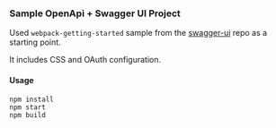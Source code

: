 ### Sample OpenApi + Swagger UI Project

Used `webpack-getting-started` sample from the [swagger-ui](https://github.com/swagger-api/swagger-ui) repo as a starting point.

It includes CSS and OAuth configuration.

#### Usage

    npm install
    npm start
    npm build
